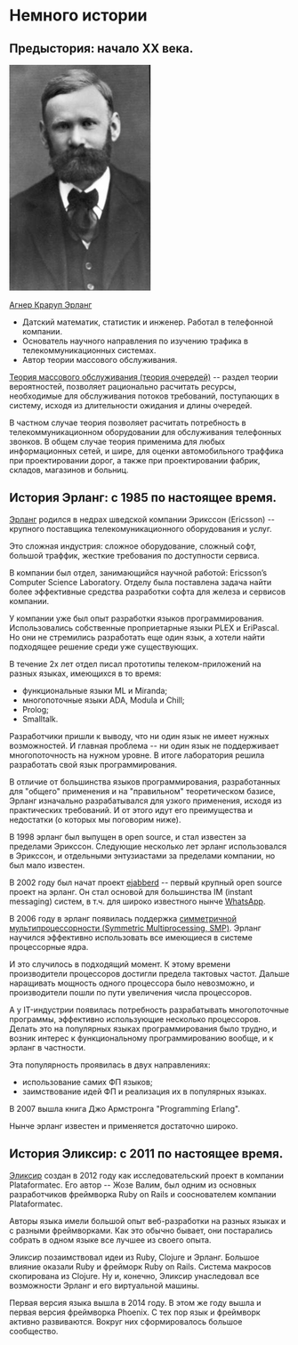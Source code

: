 # Немного истории

## Предыстория: начало ХХ века.

![Agner Krarup Erlang](./img/agner_krarup_erlang.jpg)

[Агнер Краруп Эрланг](https://en.wikipedia.org/wiki/Agner_Krarup_Erlang)
- Датский математик, статистик и инженер. Работал в телефонной компании.
- Основатель научного направления по изучению трафика в телекоммуникационных системах.
- Автор теории массового обслуживания.

[Теория массового обслуживания (теория очередей)](https://en.wikipedia.org/wiki/Queueing_theory) --  раздел теории вероятностей, позволяет рационально расчитать ресурсы, необходимые для обслуживания потоков требований, поступающих в систему, исходя из длительности ожидания и длины очередей.

В частном случае теория позволяет расчитать потребность в телекоммуникационном оборудовании для обслуживания телефонных звонков. В общем случае теория применима для любых информационных сетей, и шире, для оценки автомобильного траффика при проектировании дорог, а также при проектировании фабрик, складов, магазинов и больниц.


## История Эрланг: c 1985 по настоящее время.

[Эрланг](https://www.erlang.org/) родился в недрах шведской компании Эрикссон (Ericsson) -- крупного поставщика телекомуникационного оборудования и услуг.

Это сложная индустрия: сложное оборудование, сложный софт, большой траффик, жесткие требования по доступности сервиса.

В компании был отдел, занимающийся научной работой: Ericsson’s Computer Science Laboratory. Отделу была поставлена задача найти более эффективные средства разработки софта для железа и сервисов компании.

У компании уже был опыт разработки языков программирования. Использовались собственные проприетарные языки PLEX и EriPascal. Но они не стремились разработать еще один язык, а хотели найти подходящее решение среди уже существующих.

В течение 2х лет отдел писал прототипы телеком-приложений на разных языках, имеющихся в то время:
- функциональные языки ML и Miranda;
- многопоточные языки ADA, Modula и Chill;
- Prolog;
- Smalltalk.

Разработчики пришли к выводу, что ни один язык не имеет нужных возможностей. И главная проблема -- ни один язык не поддерживает многопоточность на нужном уровне. В итоге лаборатория решила разработать свой язык программирования.

В отличие от большинства языков программирования, разработанных для "общего" применения и на "правильном" теоретическом базисе, Эрланг изначально разрабатывался для узкого применения, исходя из практических требований. И от этого идут его преимущества и недостатки (о которых мы поговорим ниже).

В 1998 эрланг был выпущен в open source, и стал известен за пределами Эрикссон. Следующие несколько лет эрланг использовался в Эрикссон, и отдельными энтузиастами за пределами компании, но был мало известен.

В 2002 году был начат проект [ejabberd](https://www.ejabberd.im) -- первый крупный open source проект на эрланг. Он стал основой для большинства IM (instant messaging) систем, в т.ч. для широко известного нынче [WhatsApp](https://en.wikipedia.org/wiki/WhatsApp).

В 2006 году в эрланг появилась поддержка [симметричной мультипроцессорности (Symmetric Multiprocessing, SMP)](https://en.wikipedia.org/wiki/Symmetric_multiprocessing). Эрланг научился эффективно использовать все имеющиеся в системе процессорные ядра.

И это случилось в подходящий момент. К этому времени производители процессоров достигли предела тактовых частот. Дальше наращивать мощность одного процессора было невозможно, и производители пошли по пути увеличения числа процессоров.

А у IT-индустрии появилась потребность разрабатывать многопоточные программы, эффективно использующие несколько процессоров. Делать это на популярных языках программирования было трудно, и возник интерес к функциональному программированию вообще, и к эрланг в частности.

Эта популярность проявилась в двух направлениях:
- использование самих ФП языков;
- заимствование идей ФП и реализация их в популярных языках.

В 2007 вышла книга Джо Армстронга "Programming Erlang".

Нынче эрланг известен и применяется достаточно широко.


## История Эликсир: c 2011 по настоящее время.

[Эликсир](https://elixir-lang.org/) создан в 2012 году как исследовательский проект в компании Plataformatec. Его автор -- Жозе Валим, был одним из основных разработчиков фреймворка Ruby on Rails и сооснователем компании Plataformatec.

Авторы языка имели большой опыт веб-разработки на разных языках и с разными фреймворками. Как это обычно бывает, они постарались собрать в одном языке все лучшее из своего опыта.

Эликсир позаимствовал идеи из Ruby, Clojure и Эрланг. Большое влияние оказали Ruby и фрейморк Ruby on Rails. Система макросов скопирована из Clojure. Ну и, конечно, Эликсир унаследовал все возможности Эрланг и его виртуальной машины.

Первая версия языка вышла в 2014 году. В этом же году вышла и первая версия фреймворка Phoenix. С тех пор язык и фреймворк активно развиваются. Вокруг них сформировалось большое сообщество.
